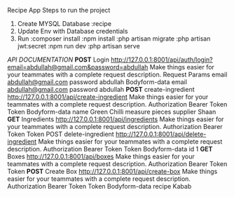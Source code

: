 Recipe App
Steps to run the project
1. Create MYSQL Database
  :recipe
2. Update Env with Database credentials
3. Run
  :composer install
  :npm install
  :php artisan migrate
  :php artisan jwt:secret
  :npm run dev
  :php artisan serve

*API DOCUMENTATION*
**POST**
Login
http://127.0.0.1:8001/api/auth/login?email=abdullah@gmail.com&password=abdullah
Make things easier for your teammates with a complete request description.
Request Params
email
abdullah@gmail.com
password
abdullah
Bodyform-data
email
abdullah@gmail.com
password
abdullah
**POST**
create-ingredient
http://127.0.0.1:8001/api/create-ingredient
Make things easier for your teammates with a complete request description.
Authorization
Bearer Token
Token
<token>
Bodyform-data
name
Green Chilli
measure
pieces
supplier
Shaan
**GET**
Ingredients
http://127.0.0.1:8001/api/ingredients
Make things easier for your teammates with a complete request description.
Authorization
Bearer Token
Token
<token>
POST
delete-ingredient
http://127.0.0.1:8001/api/delete-ingredient
Make things easier for your teammates with a complete request description.
Authorization
Bearer Token
Token
<token>
Bodyform-data
id
1
**GET**
Boxes
http://127.0.0.1:8001/api/boxes
Make things easier for your teammates with a complete request description.
Authorization
Bearer Token
Token
<token>
**POST**
Create Box
http://127.0.0.1:8001/api/create-box
Make things easier for your teammates with a complete request description.
Authorization
Bearer Token
Token
<token>
Bodyform-data
recipe
Kabab